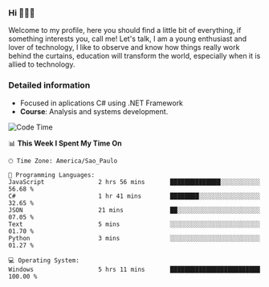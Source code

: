 


### Hi 🙋🏽‍♂️

Welcome to my profile, here you should find a little bit of everything, if something interests you, call me! Let's talk,
I am a young enthusiast and lover of technology, I like to observe and know how things really work behind the curtains, 
education will transform the world, especially when it is allied to technology.

### Detailed information
* Focused in aplications C# using .NET Framework
* **Course**: Analysis and systems development.

<!--START_SECTION:waka-->
![Code Time](http://img.shields.io/badge/Code%20Time-366%20hrs%205%20mins-blue)

📊 **This Week I Spent My Time On** 

```text
🕑︎ Time Zone: America/Sao_Paulo

💬 Programming Languages: 
JavaScript               2 hrs 56 mins       ██████████████░░░░░░░░░░░   56.68 % 
C#                       1 hr 41 mins        ████████░░░░░░░░░░░░░░░░░   32.65 % 
JSON                     21 mins             ██░░░░░░░░░░░░░░░░░░░░░░░   07.05 % 
Text                     5 mins              ░░░░░░░░░░░░░░░░░░░░░░░░░   01.70 % 
Python                   3 mins              ░░░░░░░░░░░░░░░░░░░░░░░░░   01.27 % 

💻 Operating System: 
Windows                  5 hrs 11 mins       █████████████████████████   100.00 % 
```


<!--END_SECTION:waka-->


